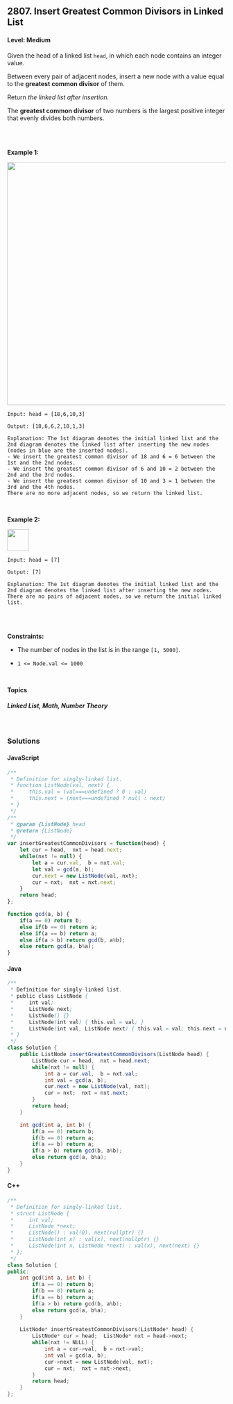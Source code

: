 ## 2807. Insert Greatest Common Divisors in Linked List
#### Level: Medium


Given the head of a linked list `head`, in which each node contains an integer value.

Between every pair of adjacent nodes, insert a new node with a value equal to the **greatest common divisor** of them.

Return *the linked list after insertion.*

The **greatest common divisor** of two numbers is the largest positive integer that evenly divides both numbers.

<br><br>


**Example 1:** 

<img src="https://assets.leetcode.com/uploads/2023/07/18/ex1_copy.png" width="560px"/>  <br>  

```
Input: head = [18,6,10,3]

Output: [18,6,6,2,10,1,3]

Explanation: The 1st diagram denotes the initial linked list and the 2nd diagram denotes the linked list after inserting the new nodes (nodes in blue are the inserted nodes).
- We insert the greatest common divisor of 18 and 6 = 6 between the 1st and the 2nd nodes.
- We insert the greatest common divisor of 6 and 10 = 2 between the 2nd and the 3rd nodes.
- We insert the greatest common divisor of 10 and 3 = 1 between the 3rd and the 4th nodes.
There are no more adjacent nodes, so we return the linked list.
```

<br> 


**Example 2:**

<img src="https://assets.leetcode.com/uploads/2023/07/18/ex2_copy1.png" width="50px"/>  <br>  

```
Input: head = [7]

Output: [7]

Explanation: The 1st diagram denotes the initial linked list and the 2nd diagram denotes the linked list after inserting the new nodes.
There are no pairs of adjacent nodes, so we return the initial linked list.
```

<br>


<!-- **Example 3:** 

<!-- <img src="https://assets.leetcode.com/uploads/2020/01/15/sample_3_1684.png" width="540px"/>  <br>   

```
Input, Output, Explanation
```

<br>  -->


<br>

**Constraints:**

- The number of nodes in the list is in the range `[1, 5000]`.

- `1 <= Node.val <= 1000`  


<br>

**Topics** 

##### Linked List, Math, Number Theory


<br>

### Solutions

#### JavaScript
```javascript
/**
 * Definition for singly-linked list.
 * function ListNode(val, next) {
 *     this.val = (val===undefined ? 0 : val)
 *     this.next = (next===undefined ? null : next)
 * }
 */
/**
 * @param {ListNode} head
 * @return {ListNode}
 */
var insertGreatestCommonDivisors = function(head) {
    let cur = head,  nxt = head.next;
    while(nxt != null) {
        let a = cur.val,  b = nxt.val;
        let val = gcd(a, b);
        cur.next = new ListNode(val, nxt);
        cur = nxt;  nxt = nxt.next;
    }
    return head;
};

function gcd(a, b) {
    if(a == 0) return b;
    else if(b == 0) return a;
    else if(a == b) return a;
    else if(a > b) return gcd(b, a%b);
    else return gcd(a, b%a);
}
```

#### Java
```java
/**
 * Definition for singly-linked list.
 * public class ListNode {
 *     int val;
 *     ListNode next;
 *     ListNode() {}
 *     ListNode(int val) { this.val = val; }
 *     ListNode(int val, ListNode next) { this.val = val; this.next = next; }
 * }
 */
class Solution {
    public ListNode insertGreatestCommonDivisors(ListNode head) {
        ListNode cur = head,  nxt = head.next;
        while(nxt != null) {
            int a = cur.val,  b = nxt.val;
            int val = gcd(a, b);
            cur.next = new ListNode(val, nxt);
            cur = nxt;  nxt = nxt.next;
        }
        return head;
    }

    int gcd(int a, int b) {
        if(a == 0) return b;
        if(b == 0) return a;
        if(a == b) return a;
        if(a > b) return gcd(b, a%b);
        else return gcd(a, b%a);
    }
}
```

#### C++
```c++
/**
 * Definition for singly-linked list.
 * struct ListNode {
 *     int val;
 *     ListNode *next;
 *     ListNode() : val(0), next(nullptr) {}
 *     ListNode(int x) : val(x), next(nullptr) {}
 *     ListNode(int x, ListNode *next) : val(x), next(next) {}
 * };
 */
class Solution {
public:
    int gcd(int a, int b) {
        if(a == 0) return b;
        if(b == 0) return a;
        if(a == b) return a;
        if(a > b) return gcd(b, a%b);
        else return gcd(a, b%a);
    }
    
    ListNode* insertGreatestCommonDivisors(ListNode* head) {
        ListNode* cur = head;  ListNode* nxt = head->next;
        while(nxt != NULL) {
            int a = cur->val,  b = nxt->val;
            int val = gcd(a, b);
            cur->next = new ListNode(val, nxt);
            cur = nxt;  nxt = nxt->next;
        }
        return head;
    }
};
```